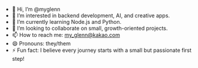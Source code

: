 - 👋 Hi, I’m @myglenn
- 👀 I’m interested in backend development, AI, and creative apps.
- 🌱 I’m currently learning Node.js and Python.
- 💞️ I’m looking to collaborate on small, growth-oriented projects.
- 📫 How to reach me: my_glenn@kakao.com 
- 😄 Pronouns: they/them
- ⚡ Fun fact: I believe every journey starts with a small but passionate first step!

<!---
myglenn/myglenn is a ✨ special ✨ repository because its `README.md` (this file) appears on your GitHub profile.
You can click the Preview link to take a look at your changes.
--->
